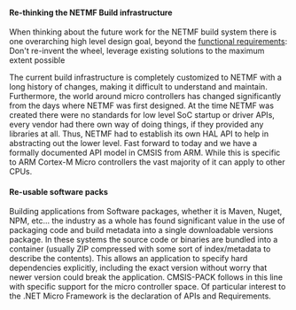 #### Re-thinking the NETMF Build infrastructure
When thinking about the future work for the NETMF build system there is one overarching high level
design goal, beyond the [functional requirements](BuildSystemRequirements.md):
Don't re-invent the wheel, leverage existing solutions to the maximum extent possible

The current build infrastructure is completely customized to NETMF with a long history of changes,
making it difficult to understand and maintain. Furthermore, the world around micro controllers
has changed significantly from the days where NETMF was first designed. At the time NETMF was
created there were no standards for low level SoC startup or driver APIs, every vendor had there
own way of doing things, if they provided any libraries at all. Thus, NETMF had to establish its
own HAL API to help in abstracting out the lower level. Fast forward to today and we have a
formally documented API model in CMSIS from ARM. While this is specific to ARM Cortex-M Micro
controllers the vast majority of it can apply to other CPUs. 

#### Re-usable software packs
Building applications from Software packages, whether it is Maven, Nuget, NPM, etc... the industry
as a whole has found significant value in the use of packaging code and build metadata into a
single downloadable versions package. In these systems the source code or binaries are bundled
into a container (usually ZIP compressed with some sort of index/metadata to describe the contents).
This allows an application to specify hard dependencies explicitly, including the exact version
without worry that newer version could break the application. CMSIS-PACK follows in this line
with specific support for the micro controller space. Of particular interest to the .NET Micro
Framework is the declaration of APIs and Requirements. 
